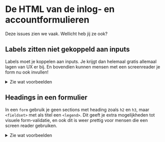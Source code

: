 # De HTML van de inlog- en accountformulieren

Deze issues zien we vaak. Wellicht heb jij ze ook?

## Labels zitten niet gekoppeld aan inputs

Labels moet je koppelen aan inputs. Je krijgt dan helemaal gratis allemaal lagen van UX er bij. En bovendien kunnen mensen met een screenreader je form nu ook invullen!

<details>
  <summary>Zie wat voorbeelden</summary>

### Goed
````html
<label>
  Naam
  <input>
</label>
````

### Ook goed
````html
<label for="naam">naam</label>
<input id="naam">
````

### Niet goed
````
<label>naam</label>
<input id="naam">
````
</details>

## Headings in een formulier

In een `form` gebruik je geen sections met heading zoals `h2` en `h3`, maar `<fieldset>` met als titel een `<legend>`. Dit geeft je extra mogelijkheden tot visuele form-validatie, en ook dit is weer prettig voor mensen die een screen reader gebruiken.

<details>
  <summary>Zie wat voorbeelden</summary>

### Goed
````html
<form>
  <fieldset>
    <legend>Inloggen</legend>
    <label>Naam<input></label>
    <label>Email<input type="email"></label>
  </fieldset>
  <button>Verstuur</button>
</form>
````

### Niet goed
````
<form>
  <h2>Inloggen</h2>
  <label>Naam<input></label>
  <label>Email<input type="email"></label>
  <button>Verstuur</button>
</form>
````
</details>
